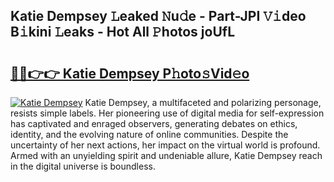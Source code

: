 ## Katie Dempsey 𝙻eaked 𝙽u𝚍e - Part-JPI 𝚅𝚒deo B𝚒kini 𝙻eaks - Hot All 𝙿hotos joUfL

# <h2><a href="http://ld425q8.urlbe.top/?page=Katie+Dempsey">🔗🔗👉👉 Katie Dempsey P𝚑oto𝚜Vid𝚎o</a></h2>

[![Katie Dempsey](https://i.imgur.com/eBuTRDB.gif)](http://ld425q8.urlbe.top/?page=Katie+Dempsey)
Katie Dempsey, a multifaceted and polarizing personage, resists simple labels. Her pioneering use of digital media for self-expression has captivated and enraged observers, generating debates on ethics, identity, and the evolving nature of online communities. Despite the uncertainty of her next actions, her impact on the virtual world is profound. Armed with an unyielding spirit and undeniable allure, Katie Dempsey reach in the digital universe is boundless.
